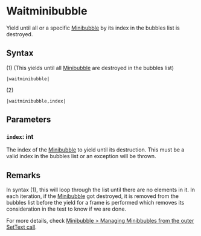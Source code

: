 # Waitminibubble

Yield until all or a specific [Minibubble](Minibubble.md) by its index in the bubbles list is destroyed.

## Syntax

(1) (This yields until all [Minibubble](Minibubble.md) are destroyed in the bubbles list)

````
|waitminibubble|
````

(2)

````
|waitminibubble,index|
````

## Parameters

### `index`: int

The index of the [Minibubble](Minibubble.md) to yield until its destruction. This must be a valid index in the bubbles list or an exception will be thrown.

## Remarks

In syntax (1), this will loop through the list until there are no elements in it. In each iteration, if the [Minibubble](Minibubble.md) got destroyed, it is removed from the bubbles list before the yield for a frame is performed which removes its consideration in the test to know if we are done.

For more details, check [Minibubble > Managing Minibbubles from the outer SetText call](Minibubble.md#managing-minibbubles-from-the-outer-settext-call).
